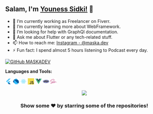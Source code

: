 ## Salam, I'm [Youness Sidki!]() 👋

- 🔭 I’m currently working as Freelancer on Fiverr.
- 🌱 I’m currently learning more about WebFramework.
- 🤔 I’m looking for help with GraphQl documentation.
- 💬 Ask me about Flutter or any tech-related stuff.
- 📫 How to reach me: [Instagram - @maska.dev](https://www.instagram.com/maska.dev/)
- ⚡ Fun fact: I spend almost 5 hours listening to Podcast every day.


[![GitHub MASKADEV](https://img.shields.io/github/followers/MASKADEV?label=follow&style=social)](https://github.com/MASKADEV)
<!-- [![website](******) -->


**Languages and Tools:**  

<code><img height="20" src="https://raw.githubusercontent.com/github/explore/80688e429a7d4ef2fca1e82350fe8e3517d3494d/topics/flutter/flutter.png"></code>
<code><img height="20" src="https://raw.githubusercontent.com/github/explore/80688e429a7d4ef2fca1e82350fe8e3517d3494d/topics/dart/dart.png"></code>
<code><img height="20" src="https://raw.githubusercontent.com/github/explore/80688e429a7d4ef2fca1e82350fe8e3517d3494d/topics/react-native/react-native.png"></code>
<code><img height="20" src="https://raw.githubusercontent.com/github/explore/80688e429a7d4ef2fca1e82350fe8e3517d3494d/topics/javascript/javascript.png"></code>
<code><img height="20" src="https://raw.githubusercontent.com/github/explore/80688e429a7d4ef2fca1e82350fe8e3517d3494d/topics/vue/vue.png"></code>
<code><img height="20" src="https://raw.githubusercontent.com/github/explore/80688e429a7d4ef2fca1e82350fe8e3517d3494d/topics/php/php.png"></code>
<code><img height="20" src="https://raw.githubusercontent.com/github/explore/80688e429a7d4ef2fca1e82350fe8e3517d3494d/topics/sass/sass.png"></code>

<div align="center">
<a href="https://github.com/MASKADEV">
  <img align="center" src="https://github-readme-stats.vercel.app/api/top-langs/?username=MASKADEV&theme=light&hide_langs_below=1" />
</a>
</div>

<div align="center">

### Show some ❤️ by starring some of the repositories!

</div>

